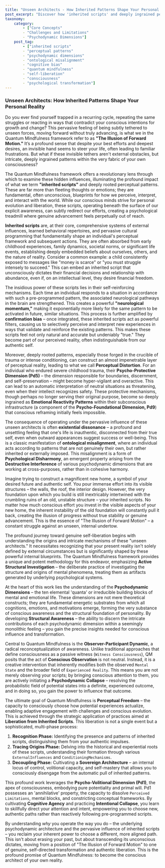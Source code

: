```yaml
---
title: "Unseen Architects - How Inherited Patterns Shape Your Personal Reality"
post_excerpt: "Discover how 'inherited scripts' and deeply ingrained perceptual patterns, operating beneath conscious awareness, subtly shape your reality and can lead to a feeling of 'The Illusion of Forward Motion'. This article delves into the Quantum Mindfulness framework's approach to identifying, understanding, and ultimately liberating oneself from these unseen architects of experience, paving the way for authentic self-expression and profound personal transformation."
taxonomy:
    category:
        - ["Core Concepts"
        - "Challenges and Limitations"
        - "Psychodynamic Dimensions"]
    post_tag:
        - ["inherited scripts"
        - "perceptual patterns"
        - "psychodynamic dimensions"
        - "ontological misalignment"
        - "cognitive bias"
        - "quantum mindfulness"
        - "self-liberation"
        - "consciousness"
        - "psychological transformation"]
---
```

### Unseen Architects: How Inherited Patterns Shape Your Personal Reality

Do you ever find yourself trapped in a recurring cycle, repeating the same struggles or reacting in ways that contradict your conscious intentions for growth and change? This pervasive feeling of being subtly tethered to unseen forces, moving forward without truly advancing, is what we in the Quantum Mindfulness framework refer to as **"The Illusion of Forward Motion."** It’s a profound sense that despite your best efforts and deepest desires, an invisible hand seems to steer your life, often leading to familiar frustrations. But what if these invisible tethers aren't external obstacles, but intricate, deeply ingrained patterns within the very fabric of your own consciousness?

The Quantum Mindfulness framework offers a revolutionary lens through which to examine these hidden influences, illuminating the profound impact of what we term **"inherited scripts"** and deeply rooted perceptual patterns. These are far more than fleeting thoughts or emotions; they are fundamental, often unconscious, blueprints for how we perceive, interpret, and interact with the world. While our conscious minds strive for personal evolution and liberation, these scripts, operating beneath the surface of our explicit awareness, can subtly redirect our efforts, creating a psychological treadmill where genuine advancement feels perpetually out of reach.

**Inherited scripts** are, at their core, comprehensive systems of external influences, learned behavioral repertoires, and pervasive cultural programming that fundamentally shape an individual's perceptual framework and subsequent actions. They are often absorbed from early childhood experiences, family dynamics, societal norms, or significant life events, establishing deeply embedded beliefs about ourselves, others, and the nature of reality. Consider a common example: a child consistently exposed to messages like "money is scarce" or "you must struggle intensely to succeed." This can embed an inherited script that unconsciously dictates their financial decisions and relationship with abundance, even if, on an intellectual level, they desire financial freedom.

The insidious power of these scripts lies in their self-reinforcing mechanisms. Each time an individual responds to a situation in accordance with such a pre-programmed pattern, the associated neurological pathways in the brain are strengthened. This creates a powerful **"neurological momentum,"** making it exponentially more likely for the same pattern to be activated in future, similar situations. This process is further amplified by **confirmation bias** – once integrated, these inherited scripts act as powerful filters, causing us to selectively perceive and interpret new experiences in ways that validate and reinforce the existing patterns. This makes these scripts feel not only natural and accurate but undeniably "true." They become part of our perceived reality, often indistinguishable from our authentic self.

Moreover, deeply rooted patterns, especially those forged in the crucible of trauma or intense conditioning, can construct an almost impenetrable layer of perceptual reality, leading to what we call **Perceptual Distortion**. For an individual who endured severe childhood trauma, their **Psycho-Protective Dimension (Pd5)** – the dimension responsible for boundaries, discernment, and self-preservation – might become hyper-vigilant and overactive. This can lead to an automatic interpretation of neutral situations as threatening, even when their intellect recognizes safety. These protective mechanisms, though perhaps no longer serving their original purpose, become so deeply ingrained as **Emotional Reactivity Patterns** within their subconscious infrastructure (a component of the **Psycho-Foundational Dimension, Pd9**) that conscious reframing initially feels impossible.

The consequence of operating under the pervasive influence of these unseen architects is often **existential dissonance** – a profound and unsettling feeling that one's life is inauthentic, disconnected from their true self, even when outward appearances suggest success or well-being. This is a classic manifestation of **ontological misalignment**, where an individual acts according to patterns that are not genuinely their own, but rather inherited or externally imposed. This misalignment is a form of **Psychological Disharmony**, an emergent property arising from the **Destructive Interference** of various psychodynamic dimensions that are working at cross-purposes, rather than in cohesive harmony.

Imagine trying to construct a magnificent new home, a symbol of your desired future and authentic self. You pour immense effort into its visible structures – the walls, the roof, the interior design. However, the very foundation upon which you build is still inextricably intertwined with the crumbling ruins of an old, unstable structure – your inherited scripts. No matter how much conscious effort you invest in the visible aspects of your new home, the inherent instability of the old foundation will constantly pull it back, creating the illusion of progress without true stability or genuine advancement. This is the essence of "The Illusion of Forward Motion" – a constant struggle against an unseen, internal undertow.

The profound journey toward genuine self-liberation begins with understanding the origins and intricate mechanisms of these "unseen architects." It necessitates recognizing that your present reality isn't solely defined by external circumstances but is significantly shaped by these powerful internal blueprints. The Quantum Mindfulness framework provides a unique and potent methodology for this endeavor, emphasizing **Active Structural Investigation** – the deliberate practice of investigating the structure and origins of mental phenomena, treating them as artifacts generated by underlying psychological systems.

At the heart of this work lies the understanding of the **Psychodynamic Dimensions** – the ten elemental 'quanta' or irreducible building blocks of mental and emotional life. These dimensions are not mere theoretical constructs; they are fundamental energetic substrates from which all cognitions, emotions, and motivations emerge, forming the very substance of conscious awareness and the structural foundation of personality. By developing **Structural Awareness** – the ability to discern the intricate contributions of each psychodynamic dimension within a seemingly monolithic feeling – you gain the precise insights needed for conscious influence and transformation.

Central to Quantum Mindfulness is the **Observer-Participant Dynamic**, a radical reconceptualization of awareness. Unlike traditional approaches that define consciousness as a passive witness (`Witness Consciousness`), QM posits that the act of **Conscious Observation** is not neutral. Instead, it is a creative intervention that inherently modifies both the observed `Mental State` and the broader field of `Experienced Reality`. This means you are not merely observing your scripts; by bringing conscious attention to them, you are actively initiating a **Psychodynamic Collapse** – resolving the probabilistic field of potential states into a definite, experienced outcome, and in doing so, you gain the power to influence that outcome.

The ultimate goal of Quantum Mindfulness is **Perceptual Freedom** – the capacity to consciously choose how potential experiences actualize, enabling adaptive engagement with challenges and conscious evolution. This is achieved through the strategic application of practices aimed at **Liberation from Inherited Scripts**. This liberation is not a single event but a sophisticated, multi-phase process:
1.  **Recognition Phase:** Identifying the presence and patterns of inherited scripts, distinguishing them from your authentic impulses.
2.  **Tracing Origins Phase:** Delving into the historical and experiential roots of these scripts, understanding their formation through various `ExternalInfluences` and `ConditioningMechanisms`.
3.  **Decoupling Phase:** Cultivating a **Sovereign Architecture** – an internal locus of control, volitional capacity, and self-mastery that allows you to consciously disengage from the automatic pull of inherited patterns.

This profound work leverages the **Psycho-Volitional Dimension (Pd1)**, the apex of consciousness, embodying pure potentiality and primal will. Pd1 possesses an 'annihilative' property, the capacity to dissolve `Perceived Limitations`, mental blocks, and constricting conceptual frameworks. By cultivating **Cognitive Agency** and practicing **Intentional Collapse**, you learn to skillfully direct your attention and intent, empowering you to choose new, authentic paths rather than reactively following pre-programmed scripts.

By understanding *why* you operate the way you do – the underlying psychodynamic architecture and the pervasive influence of inherited scripts – you reclaim your inherent power to choose a different, more aligned path. This isn't about erasing your past, but about transcending its unconscious dictates, moving from a position of "The Illusion of Forward Motion" to one of genuine, self-directed transformation and authentic liberation. This is the profound promise of Quantum Mindfulness: to become the conscious architect of your own reality.